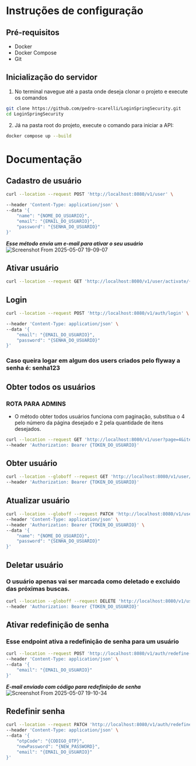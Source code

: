 # Instruções de configuração

## Pré-requisitos

- Docker
- Docker Compose
- Git

## Inicialização do servidor

1. No terminal navegue até a pasta onde deseja clonar o projeto e execute os comandos

```bash
git clone https://github.com/pedro-scarelli/LoginSpringSecurity.git
cd LoginSpringSecurity
```

2. Já na pasta root do projeto, execute o comando para iniciar a API:

```bash
docker compose up --build
```

# Documentação

## Cadastro de usuário

```bash
curl --location --request POST 'http://localhost:8080/v1/user' \

--header 'Content-Type: application/json' \
--data '{
    "name": "{NOME_DO_USUARIO}",
    "email": "{EMAIL_DO_USUARIO}",
    "password": "{SENHA_DO_USUARIO}"
}'
```
***Esse método envia um e-mail para ativar o seu usuário***  
![Screenshot From 2025-05-07 19-09-07](https://github.com/user-attachments/assets/512f464a-dee8-4265-b9ae-5c91f74d7daa)

## Ativar usuário

```bash
curl --location --request GET 'http://localhost:8080/v1/user/activate/{ID_DO_USUARIO}'
```

## Login

```bash
curl --location --request POST 'http://localhost:8080/v1/auth/login' \

--header 'Content-Type: application/json' \
--data '{
    "email": "{EMAIL_DO_USUARIO}",
    "password": "{SENHA_DO_USUARIO}"
}'
```

### Caso queira logar em algum dos users criados pelo flyway a senha é: senha123

## Obter todos os usuários

### ROTA PARA ADMINS

- O método obter todos usuários funciona com paginação, substitua o 4 pelo número da página desejado e 2 pela quantidade de itens desejados.

```bash
curl --location --request GET 'http://localhost:8080/v1/user?page=4&items=2' \
--header 'Authorization: Bearer {TOKEN_DO_USUARIO}'
```

## Obter usuário

```bash
curl --location --globoff --request GET 'http://localhost:8080/v1/user/{ID_DO_USUARIO}' \
--header 'Authorization: Bearer {TOKEN_DO_USUARIO}'
```

## Atualizar usuário

```bash
curl --location --globoff --request PATCH 'http://localhost:8080/v1/user/{ID_DO_USUARIO}' \
--header 'Content-Type: application/json' \
--header 'Authorization: Bearer {TOKEN_DO_USUARIO}' \
--data '{
    "name": "{NOME_DO_USUARIO}",
    "password": "{SENHA_DO_USUARIO}"
}'
```

## Deletar usuário

### O usuário apenas vai ser marcada como deletado e excluido das próximas buscas.

```bash
curl --location --globoff --request DELETE 'http://localhost:8080/v1/user/{ID_DO_USUARIO}' \
--header 'Authorization: Bearer {TOKEN_DO_USUARIO}'
```

## Ativar redefinição de senha
### Esse endpoint ativa a redefinição de senha para um usuário
```bash
curl --location --request POST 'http://localhost:8080/v1/auth/redefine-password/activate' \
--header 'Content-Type: application/json' \
--data '{
    "email": "{EMAIL_DO_USUARIO}"
}'
```
***E-mail enviado com código para redefinição de senha***
![Screenshot From 2025-05-07 19-10-34](https://github.com/user-attachments/assets/6201f6af-e628-4d66-b8e3-c4344ac99455)

## Redefinir senha

```bash
curl --location --request PATCH 'http://localhost:8080/v1/auth/redefine-password' \
--header 'Content-Type: application/json' \
--data '{
    "otpCode": "{CODIGO_OTP}",
    "newPassword": "{NEW_PASSWORD}",
    "email": "{EMAIL_DO_USUARIO}"
}'
```
